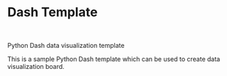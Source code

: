# Dash Template


<br>

Python Dash data visualization template

This is a sample Python Dash template which can be used to create data visualization board.
